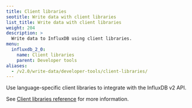 ```yaml
---
title: Client libraries
seotitle: Write data with client libraries
list_title: Write data with client libraries
weight: 204
description: >
  Write data to InfluxDB using client libraries.
menu:
  influxdb_2_0:
    name: Client libraries
    parent: Developer tools
aliases:
  - /v2.0/write-data/developer-tools/client-libraries/
---
```


Use language-specific client libraries to integrate with the InfluxDB v2 API.

See [Client libraries reference](/influxdb/v2.0/reference/api/client-libraries/) for more information.
